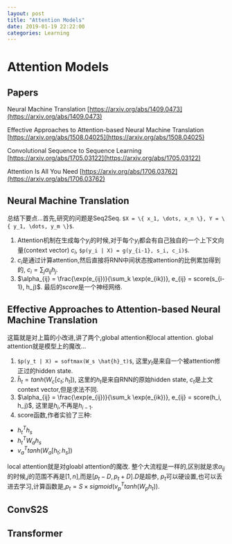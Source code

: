 ```yaml
---
layout: post
title: "Attention Models"
date: 2019-01-19 22:22:00
categories: Learning
---
```


# Attention Models

## Papers

Neural Machine Translation [https://arxiv.org/abs/1409.0473](https://arxiv.org/abs/1409.0473)

Effective Approaches to Attention-based Neural Machine Translation [https://arxiv.org/abs/1508.04025](https://arxiv.org/abs/1508.04025)

Convolutional Sequence to Sequence Learning [https://arxiv.org/abs/1705.03122](https://arxiv.org/abs/1705.03122)

Attention Is All You Need [https://arxiv.org/abs/1706.03762](https://arxiv.org/abs/1706.03762)

## Neural Machine Translation

总结下要点...首先,研究的问题是Seq2Seq. ```$X = \{ x_1, \dots, x_n \}, Y = \{ y_1, \dots, y_m \}$```. 
  1. Attention机制在生成每个$y_i$的时候,对于每个$y_i$都会有自己独自的一个上下文向量(context vector) $c_i$, ```$p(y_i | X) = g(y_{i-1}, s_i, c_i)$```. 
  2. $c_i$是通过计算attention,然后直接将RNN中间状态按attention的比例累加得到的, $c_i = \sum_j \alpha_{ij} h_j$. 
  3. $\alpha_{ij} = \frac{\exp(e_{ij})}{\sum_k \exp(e_{ik})}, e_{ij} = score(s_{i-1}, h_j)$. 最后的$score$是一个神经网络.

## Effective Approaches to Attention-based Neural Machine Translation
这篇就是对上篇的小改进,讲了两个,global attention和local attention.
global attention就是模型上的魔改...
1. ```$p(y_t | X) = softmax(W_s \hat{h}_t)$```, 这里$y_t$是来自一个被attention修正过的hidden state.
2. $\hat{h}_t = tanh(W_c[c_t;h_t])$, 这里的$h_t$是来自RNN的原始hidden state, $c_t$是上文context vector,但是求法不同.
3. $\alpha_{ij} = \frac{\exp(e_{ij})}{\sum_k \exp(e_{ik})}, e_{ij} = score(h_i, h_j)$, 这里是$h_i$,不再是$h_{i-1}$.
4. score函数,作者实验了三种:
  * $h_t^T h_s$
  * $h_t^T W_a h_s$
  * $v_a^T tanh(W_a[h_t; h_s])$

local attention就是对gloabl attention的魔改. 整个大流程是一样的,区别就是求$\alpha_{ij}$的时候,$j$的范围不再是$[1,n]$,而是$[p_t-D,p_t+D]$.$D$是超参, $p_t$可以硬设置,也可以丢进去学习,计算函数是,$p_t = S \times sigmoid(v_p^T tanh(W_p h_t))$.

## ConvS2S

## Transformer

